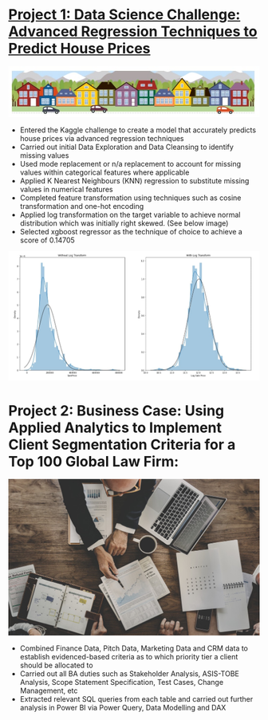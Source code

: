 # [Project 1: Data Science Challenge: Advanced Regression Techniques to Predict House Prices](https://www.kaggle.com/lmfwilliamson/house-price-regression-project)

![](images/House%20Banner.jpg)

* Entered the Kaggle challenge to create a model that accurately predicts house prices via advanced regression techniques
* Carried out initial Data Exploration and Data Cleansing to identify missing values
* Used mode replacement or n/a replacement to account for missing values within categorical features where applicable
* Applied K Nearest Neighbours (KNN) regression to substitute missing values in numerical features
* Completed feature transformation using techniques such as cosine transformation and one-hot encoding
* Applied log transformation on the target variable to achieve normal distribution which was initially right skewed. (See below image)
* Selected xgboost regressor as the technique of choice to achieve a score of 0.14705

![](images/Distribution%20Transformation.jpg)

# Project 2: Business Case: Using Applied Analytics to Implement Client Segmentation Criteria for a Top 100 Global Law Firm:

![](images/Business%20Decision%20Making.jpg)

* Combined Finance Data, Pitch Data, Marketing Data and CRM data to establish evidenced-based criteria as to which priority tier a client should be allocated to
* Carried out all BA duties such as Stakeholder Analysis, ASIS-TOBE Analysis, Scope Statement Specification, Test Cases, Change Management, etc
* Extracted relevant SQL queries from each table and carried out further analysis in Power BI via Power Query, Data Modelling and DAX
